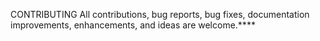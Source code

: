 CONTRIBUTING
All contributions, bug reports, bug fixes, documentation improvements, enhancements, and ideas are welcome.****
